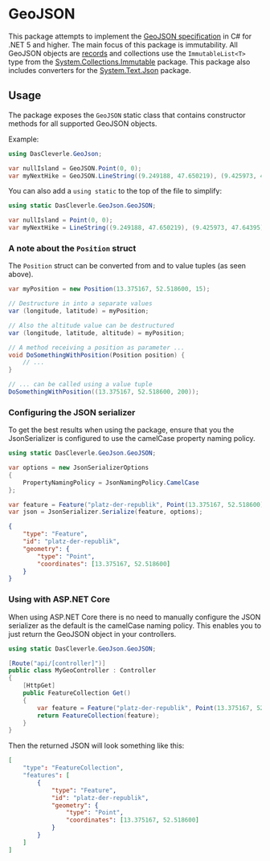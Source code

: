 # GeoJSON

This package attempts to implement the [GeoJSON specification](https://geojson.org/) in C# for .NET 5 and higher.
The main focus of this package is immutability.
All GeoJSON objects are [records](https://learn.microsoft.com/en-us/dotnet/csharp/whats-new/tutorials/records) and collections
use the `ImmutableList<T>` type from the [System.Collections.Immutable](https://www.nuget.org/packages/System.Collections.Immutable) package.
This package also includes converters for the [System.Text.Json](https://www.nuget.org/packages/System.Text.Json) package.

## Usage

The package exposes the `GeoJSON` static class that contains constructor methods for all supported GeoJSON objects. 

Example:

```csharp
using DasCleverle.GeoJson;

var nullIsland = GeoJSON.Point(0, 0);
var myNextHike = GeoJSON.LineString((9.249188, 47.650219), (9.425973, 47.64395), (9.519018, 47.569409), (9.480158, 47.516946));
```

You can also add a `using static` to the top of the file to simplify:

```csharp
using static DasCleverle.GeoJson.GeoJSON;

var nullIsland = Point(0, 0);
var myNextHike = LineString((9.249188, 47.650219), (9.425973, 47.64395), (9.519018, 47.569409), (9.480158, 47.516946));
```

### A note about the `Position` struct

The `Position` struct can be converted from and to value tuples (as seen above).

```csharp
var myPosition = new Position(13.375167, 52.518600, 15);

// Destructure in into a separate values
var (longitude, latitude) = myPosition;

// Also the altitude value can be destructured
var (longitude, latitude, altitude) = myPosition;

// A method receiving a position as parameter ...
void DoSomethingWithPosition(Position position) {
    // ...
}

// ... can be called using a value tuple
DoSomethingWithPosition((13.375167, 52.518600, 200));
```

### Configuring the JSON serializer 

To get the best results when using the package, ensure that you the JsonSerializer is configured to use the camelCase property naming policy. 

```csharp
using static DasCleverle.GeoJson.GeoJSON;

var options = new JsonSerializerOptions 
{
    PropertyNamingPolicy = JsonNamingPolicy.CamelCase
};

var feature = Feature("platz-der-republik", Point(13.375167, 52.518600));
var json = JsonSerializer.Serialize(feature, options);
```

```json
{
    "type": "Feature",
    "id": "platz-der-republik",
    "geometry": {
        "type": "Point",
        "coordinates": [13.375167, 52.518600]
    }
}
``` 

### Using with ASP.NET Core

When using ASP.NET Core there is no need to manually configure the JSON serializer as the default is the camelCase naming policy.
This enables you to just return the GeoJSON object in your controllers.

```csharp
using static DasCleverle.GeoJson.GeoJSON;

[Route("api/[controller]")]
public class MyGeoController : Controller
{
    [HttpGet]
    public FeatureCollection Get()
    {
        var feature = Feature("platz-der-republik", Point(13.375167, 52.518600));
        return FeatureCollection(feature);
    }
}
```

Then the returned JSON will look something like this:

```json
[
    "type": "FeatureCollection",
    "features": [
        {
            "type": "Feature",
            "id": "platz-der-republik",
            "geometry": {
                "type": "Point",
                "coordinates": [13.375167, 52.518600]
            }
        }
    ]
]
```
